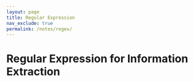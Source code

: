```yaml
---
layout: page
title: Regular Expression
nav_exclude: true
permalink: /notes/regex/
---
```


# Regular Expression for Information Extraction

